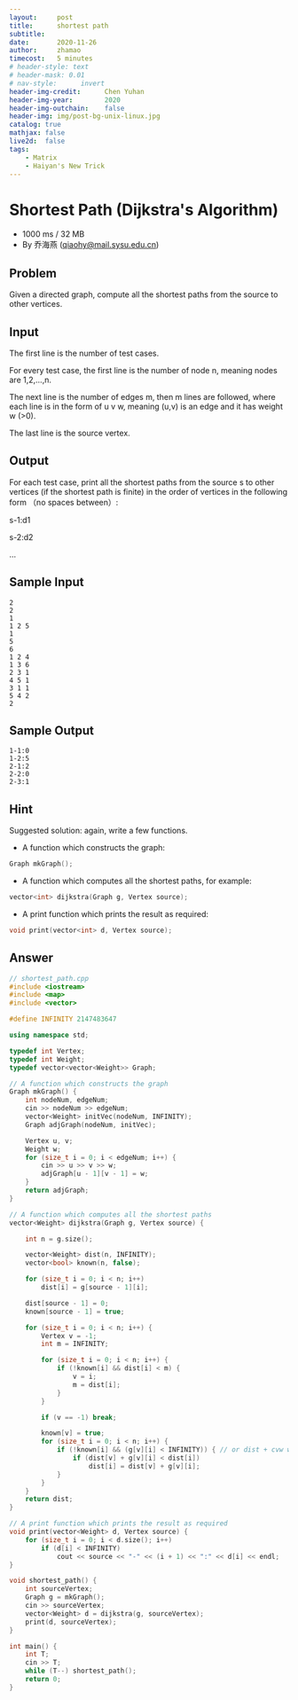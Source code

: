 ```yaml
---
layout:     post
title:      shortest path
subtitle:   
date:       2020-11-26
author:     zhamao
timecost:   5 minutes
# header-style: text
# header-mask: 0.01
# nav-style:      invert
header-img-credit:      Chen Yuhan
header-img-year:        2020
header-img-outchain:    false
header-img: img/post-bg-unix-linux.jpg
catalog: true
mathjax: false
live2d:  false
tags:
    - Matrix
    - Haiyan's New Trick
---
```



# Shortest Path (Dijkstra's Algorithm)

- 1000 ms / 32 MB
- By 乔海燕 (<qiaohy@mail.sysu.edu.cn>)

## Problem

Given a directed graph, compute all the shortest paths from the source to other vertices.

## Input

The first line is the number of test cases.

For every test case, the first line is the number of node n, meaning nodes are 1,2,…,n.

The next line is the number of edges m, then m lines are followed, where each line is in the form of u v w, meaning (u,v) is an edge and it has weight w (>0).

The last line is the source vertex.

## Output

For each test case, print all the shortest paths from the source s to other vertices (if the shortest path is finite) in the order of vertices in the following form （no spaces between）:

s-1:d1

s-2:d2

...

## Sample Input

```
2
2
1
1 2 5
1
5
6
1 2 4
1 3 6
2 3 1
4 5 1
3 1 1
5 4 2
2
```

## Sample Output

```
1-1:0
1-2:5
2-1:2
2-2:0
2-3:1
```

## Hint

Suggested solution: again, write a few functions.

- A function which constructs the graph:

```cpp
Graph mkGraph();
```

- A function which computes all the shortest paths, for example:

```cpp
vector<int> dijkstra(Graph g, Vertex source);
```

- A print function which prints the result as required:

```cpp
void print(vector<int> d, Vertex source);
```

## Answer

```cpp
// shortest_path.cpp
#include <iostream>
#include <map>
#include <vector>

#define INFINITY 2147483647

using namespace std;

typedef int Vertex;
typedef int Weight;
typedef vector<vector<Weight>> Graph;

// A function which constructs the graph
Graph mkGraph() {
    int nodeNum, edgeNum;
    cin >> nodeNum >> edgeNum;
    vector<Weight> initVec(nodeNum, INFINITY);
    Graph adjGraph(nodeNum, initVec);

    Vertex u, v;
    Weight w;
    for (size_t i = 0; i < edgeNum; i++) {
        cin >> u >> v >> w;
        adjGraph[u - 1][v - 1] = w;
    }
    return adjGraph;
}

// A function which computes all the shortest paths
vector<Weight> dijkstra(Graph g, Vertex source) {

    int n = g.size();

    vector<Weight> dist(n, INFINITY);
    vector<bool> known(n, false);

    for (size_t i = 0; i < n; i++)
        dist[i] = g[source - 1][i];

    dist[source - 1] = 0;
    known[source - 1] = true;

    for (size_t i = 0; i < n; i++) {
        Vertex v = -1;
        int m = INFINITY;

        for (size_t i = 0; i < n; i++) {
            if (!known[i] && dist[i] < m) {
                v = i;
                m = dist[i];
            }
        }

        if (v == -1) break;

        known[v] = true;
        for (size_t i = 0; i < n; i++) {
            if (!known[i] && (g[v][i] < INFINITY)) { // or dist + cvw will overflow
                if (dist[v] + g[v][i] < dist[i])
                    dist[i] = dist[v] + g[v][i];
            }
        }
    }
    return dist;
}

// A print function which prints the result as required
void print(vector<Weight> d, Vertex source) {
    for (size_t i = 0; i < d.size(); i++)
        if (d[i] < INFINITY)
            cout << source << "-" << (i + 1) << ":" << d[i] << endl;
}

void shortest_path() {
    int sourceVertex;
    Graph g = mkGraph();
    cin >> sourceVertex;
    vector<Weight> d = dijkstra(g, sourceVertex);
    print(d, sourceVertex);
}

int main() {
    int T;
    cin >> T;
    while (T--) shortest_path();
    return 0;
}
```
